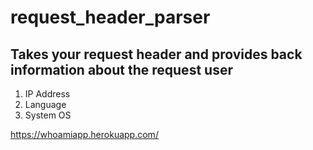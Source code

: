 # request_header_parser

## Takes your request header and provides back information about the request user

1. IP Address
2. Language
3. System OS

 https://whoamiapp.herokuapp.com/

